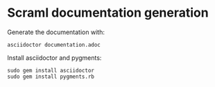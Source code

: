 # Scraml documentation generation

Generate the documentation with:  

```
asciidoctor documentation.adoc
```

Install asciidoctor and pygments:

```
sudo gem install asciidoctor
sudo gem install pygments.rb
```


